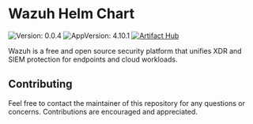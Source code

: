 # Wazuh Helm Chart

![Version: 0.0.4](https://img.shields.io/badge/Version-0.0.4-informational?style=flat-square)
![AppVersion: 4.10.1](https://img.shields.io/badge/AppVersion-4.10.1-informational?style=flat-square)
[![Artifact Hub](https://img.shields.io/endpoint?url=https://artifacthub.io/badge/repository/wazuh-helm)](https://artifacthub.io/packages/search?repo=wazuh-helm)

Wazuh is a free and open source security platform that unifies XDR and SIEM protection for endpoints and cloud workloads.

## Contributing

Feel free to contact the maintainer of this repository for any questions or concerns. Contributions are encouraged and appreciated.
